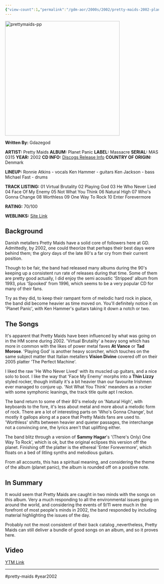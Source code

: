 ```yaml
---
{"view-count":1,"permalink":"/gdm-aor/2000s/2002/pretty-maids-2002-planet-panic/","dg-publish":true,"dgPassFrontmatter":true,"noteIcon":"","created":"2025-07-17T12:44:24.672+12:00","updated":"2025-07-16T13:37:10.779+12:00"}
---
```



<img src="https://i.ibb.co/99pzyRC9/prettymaids-pp.jpg" alt="prettymaids-pp" border="0" height="375" width="375">

**Written By:** Gdazegod

**ARTIST:** Pretty Maids
**ALBUM:** Planet Panic
**LABEL:** Massacre
**SERIAL:** MAS 0315
**YEAR:** 2002
**CD INFO:** [Discogs Release Info](https://www.discogs.com/release/3612457-Pretty-Maids-Planet-Panic)
**COUNTRY OF ORIGIN:** Denmark

**LINEUP:**
Ronnie Atkins - vocals
Ken Hammer - guitars
Ken Jackson - bass
Michael Fast - drums

**TRACK LISTING:**
01 Virtual Brutality
02 Playing God
03 He Who Never Lied
04 Face Of My Enemy
05 Not What You Think
06 Natural High
07 Who's Gonna Change
08 Worthless
09 One Way To Rock
10 Enter Forevermore

**RATING:** 70/100

**WEBLINKS:**
[Site Link](http://www.prettymaids.dk/)

## Background
Danish metallers Pretty Maids have a solid core of followers here at GD. Admittedly, by 2002, one could theorize that perhaps their best days were behind them; the glory days of the late 80's a far cry from their current position.

Though to be fair, the band had released many albums during the 90's keeping up a consistent run rate of releases during that time. Some of them are pretty good actually, I did enjoy the semi acoustic 'Stripped' album from 1993, plus 'Spooked' from 1996, which seems to be a very popular CD for many of their fans.

Try as they did, to keep their rampant form of melodic hard rock in place, the band did become heavier as time moved on. You'll definitely notice it on 'Planet Panic', with Ken Hammer's guitars taking it down a notch or two.

## The Songs
It's apparent that Pretty Maids have been influenced by what was going on in the HM scene during 2002. 'Virtual Brutality' a heavy song which has more in common with the likes of power metal faves **At Vance** or **Tad Morose**. 'Playing God' is another heavy scorcher, which touches on the same subject matter that Italian metallers **Vision Divine** covered off on their 2005 platter 'The Perfect Machine'.

I liked the raw 'He Who Never Lived' with its muscled up guitars, and a nice solo to boot. I like the way that 'Face My Enemy' morphs into a **Thin Lizzy** styled rocker, though initially it's a bit heavier than our favourite Irishmen ever managed to conjure up. 'Not What You Think' meanders as a rocker with some symphonic leanings, the track title quite apt I reckon.

The band return to some of their 80's melody on 'Natural High', with keyboards to the fore, it's less about metal and more about a melodic form of rock. There are a lot of interesting parts on 'Who's Gonna Change', but mostly it gallops along at a pace that Pretty Maids fans are used to. 'Worthless' shifts between heavier and quieter passages, the interchange not a convincing one, the lyrics aren't that uplifting either.

The band blitz through a version of **Sammy Hagar**'s '(There's Only) One Way To Rock', which is ok, but the original eclipses this version off the planet. Finishing off the platter is the ethereal 'Enter Forevermore', which floats on a bed of litling synths and melodious guitars.

From all accounts, this has a spiritual meaning, and considering the theme of the album (planet panic), the album is rounded off on a positive note.

## In Summary
It would seem that Pretty Maids are caught in two minds with the songs on this album. Very a much responding to all the environmental issues going on around the world, and considering the events of 9/11 were much in the forefront of most people's minds in 2002, the band responded by including material highlighting the issues of the day.

Probably not the most consistent of their back catalog ,nevertheless, Pretty Maids can still deliver a bundle of good songs on an album, and so it proves here.

## Video
[YTM Link](https://music.youtube.com/watch?v=hoL23eslrt0)

---

#pretty-maids #year2002
